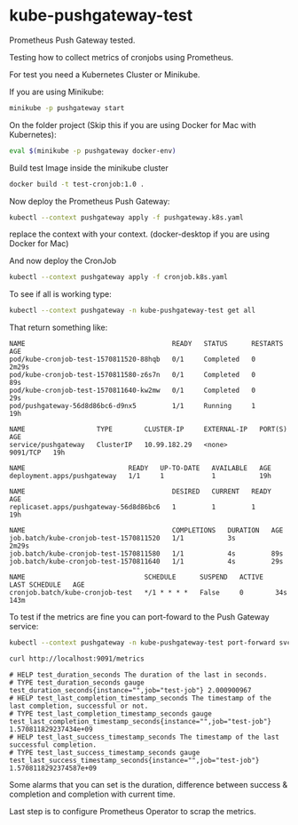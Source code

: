# kube-pushgateway-test

Prometheus Push Gateway tested.

Testing how to collect metrics of cronjobs using Prometheus.

For test you need a Kubernetes Cluster or Minikube.

If you are using Minikube:
```sh
minikube -p pushgateway start
```

On the folder project (Skip this if you are using Docker for Mac with Kubernetes):
```sh
eval $(minikube -p pushgateway docker-env)
```

Build test Image inside the minikube cluster
```sh
docker build -t test-cronjob:1.0 .
```

Now deploy the Prometheus Push Gateway:
```sh
kubectl --context pushgateway apply -f pushgateway.k8s.yaml
```
replace the context with your context. (docker-desktop if you are using Docker for Mac)

And now deploy the CronJob
```sh
kubectl --context pushgateway apply -f cronjob.k8s.yaml
```

To see if all is working type:
```sh
kubectl --context pushgateway -n kube-pushgateway-test get all
```

That return something like:
```
NAME                                     READY   STATUS      RESTARTS   AGE
pod/kube-cronjob-test-1570811520-88hqb   0/1     Completed   0          2m29s
pod/kube-cronjob-test-1570811580-z6s7n   0/1     Completed   0          89s
pod/kube-cronjob-test-1570811640-kw2mw   0/1     Completed   0          29s
pod/pushgateway-56d8d86bc6-d9nx5         1/1     Running     1          19h

NAME                  TYPE        CLUSTER-IP     EXTERNAL-IP   PORT(S)    AGE
service/pushgateway   ClusterIP   10.99.182.29   <none>        9091/TCP   19h

NAME                          READY   UP-TO-DATE   AVAILABLE   AGE
deployment.apps/pushgateway   1/1     1            1           19h

NAME                                     DESIRED   CURRENT   READY   AGE
replicaset.apps/pushgateway-56d8d86bc6   1         1         1       19h

NAME                                     COMPLETIONS   DURATION   AGE
job.batch/kube-cronjob-test-1570811520   1/1           3s         2m29s
job.batch/kube-cronjob-test-1570811580   1/1           4s         89s
job.batch/kube-cronjob-test-1570811640   1/1           4s         29s

NAME                              SCHEDULE      SUSPEND   ACTIVE   LAST SCHEDULE   AGE
cronjob.batch/kube-cronjob-test   */1 * * * *   False     0        34s             143m
```

To test if the metrics are fine you can port-foward to the Push Gateway service:
```sh
kubectl --context pushgateway -n kube-pushgateway-test port-forward svc/pushgateway 9091:9091
```

```sh
curl http://localhost:9091/metrics
```

```
# HELP test_duration_seconds The duration of the last in seconds.
# TYPE test_duration_seconds gauge
test_duration_seconds{instance="",job="test-job"} 2.000900967
# HELP test_last_completion_timestamp_seconds The timestamp of the last completion, successful or not.
# TYPE test_last_completion_timestamp_seconds gauge
test_last_completion_timestamp_seconds{instance="",job="test-job"} 1.570811829237434e+09
# HELP test_last_success_timestamp_seconds The timestamp of the last successful completion.
# TYPE test_last_success_timestamp_seconds gauge
test_last_success_timestamp_seconds{instance="",job="test-job"} 1.5708118292374587e+09
```

Some alarms that you can set is the duration, difference between success & completion
and completion with current time.

Last step is to configure Prometheus Operator to scrap the metrics.
